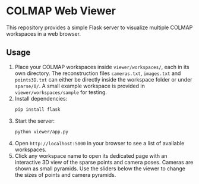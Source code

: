 # COLMAP Web Viewer

This repository provides a simple Flask server to visualize multiple COLMAP workspaces in a web browser.

## Usage

1. Place your COLMAP workspaces inside `viewer/workspaces/`, each in its own directory. The reconstruction files `cameras.txt`, `images.txt` and `points3D.txt` can either be directly inside the workspace folder or under `sparse/0/`.
   A small example workspace is provided in `viewer/workspaces/sample` for testing.
2. Install dependencies:
   ```bash
   pip install flask
   ```
3. Start the server:
   ```bash
   python viewer/app.py
   ```
4. Open `http://localhost:5000` in your browser to see a list of available workspaces.
5. Click any workspace name to open its dedicated page with an interactive 3D view of the sparse points and camera poses. Cameras are shown as small pyramids. Use the sliders below the viewer to change the sizes of points and camera pyramids.
